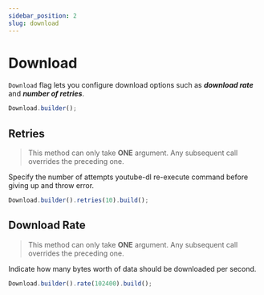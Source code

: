 ```yaml
---
sidebar_position: 2
slug: download
---
```


# Download

`Download` flag lets you configure download options such as **_download rate_** and **_number of retries_**.

```javascript
Download.builder();
```

## Retries
> This method can only take **ONE** argument. Any subsequent call overrides the preceding one.

Specify the number of attempts youtube-dl re-execute command before giving up and throw error.

```javascript
Download.builder().retries(10).build();
```

## Download Rate
> This method can only take **ONE** argument. Any subsequent call overrides the preceding one.

Indicate how many bytes worth of data should be downloaded per second.

```javascript
Download.builder().rate(102400).build();
```




